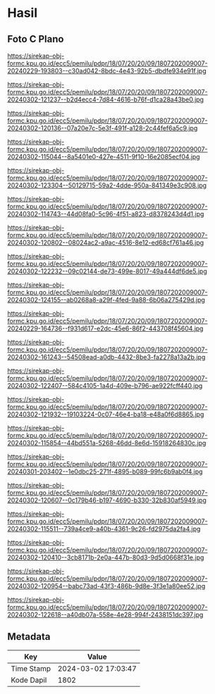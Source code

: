 # Hasil

## Foto C Plano

https://sirekap-obj-formc.kpu.go.id/ecc5/pemilu/pdpr/18/07/20/20/09/1807202009007-20240229-193803--c30ad042-8bdc-4e43-92b5-dbdfe934e91f.jpg

https://sirekap-obj-formc.kpu.go.id/ecc5/pemilu/pdpr/18/07/20/20/09/1807202009007-20240302-121237--b2d4ecc4-7d84-4616-b76f-d1ca28a43be0.jpg

https://sirekap-obj-formc.kpu.go.id/ecc5/pemilu/pdpr/18/07/20/20/09/1807202009007-20240302-120136--07a20e7c-5e3f-491f-a128-2c44fef6a5c9.jpg

https://sirekap-obj-formc.kpu.go.id/ecc5/pemilu/pdpr/18/07/20/20/09/1807202009007-20240302-115044--8a5401e0-427e-4511-9f10-16e2085ecf04.jpg

https://sirekap-obj-formc.kpu.go.id/ecc5/pemilu/pdpr/18/07/20/20/09/1807202009007-20240302-123304--50129715-59a2-4dde-950a-841349e3c908.jpg

https://sirekap-obj-formc.kpu.go.id/ecc5/pemilu/pdpr/18/07/20/20/09/1807202009007-20240302-114743--44d08fa0-5c96-4f51-a823-d8378243d4d1.jpg

https://sirekap-obj-formc.kpu.go.id/ecc5/pemilu/pdpr/18/07/20/20/09/1807202009007-20240302-120802--08024ac2-a9ac-4516-8e12-ed68cf761a46.jpg

https://sirekap-obj-formc.kpu.go.id/ecc5/pemilu/pdpr/18/07/20/20/09/1807202009007-20240302-122232--09c02144-de73-499e-8017-49a444df6de5.jpg

https://sirekap-obj-formc.kpu.go.id/ecc5/pemilu/pdpr/18/07/20/20/09/1807202009007-20240302-124155--ab0268a8-a29f-4fed-9a88-6b06a275429d.jpg

https://sirekap-obj-formc.kpu.go.id/ecc5/pemilu/pdpr/18/07/20/20/09/1807202009007-20240229-164736--f931d617-e2dc-45e6-86f2-443708f45604.jpg

https://sirekap-obj-formc.kpu.go.id/ecc5/pemilu/pdpr/18/07/20/20/09/1807202009007-20240302-161243--54508ead-a0db-4432-8be3-fa2278a13a2b.jpg

https://sirekap-obj-formc.kpu.go.id/ecc5/pemilu/pdpr/18/07/20/20/09/1807202009007-20240302-122407--584c4105-1a4d-409e-b796-ae922fcff440.jpg

https://sirekap-obj-formc.kpu.go.id/ecc5/pemilu/pdpr/18/07/20/20/09/1807202009007-20240302-121932--19103224-0c07-46e4-ba18-e48a0f6d8865.jpg

https://sirekap-obj-formc.kpu.go.id/ecc5/pemilu/pdpr/18/07/20/20/09/1807202009007-20240302-115854--44bd551a-5268-46dd-8e6d-15918264830c.jpg

https://sirekap-obj-formc.kpu.go.id/ecc5/pemilu/pdpr/18/07/20/20/09/1807202009007-20240301-203402--1e0dbc25-271f-4895-b089-99fc6b9ab0f4.jpg

https://sirekap-obj-formc.kpu.go.id/ecc5/pemilu/pdpr/18/07/20/20/09/1807202009007-20240302-120607--0c179b46-b197-4690-b330-32b830af5949.jpg

https://sirekap-obj-formc.kpu.go.id/ecc5/pemilu/pdpr/18/07/20/20/09/1807202009007-20240302-115511--739a4ce9-a40b-4361-9c26-fd2975da2fa4.jpg

https://sirekap-obj-formc.kpu.go.id/ecc5/pemilu/pdpr/18/07/20/20/09/1807202009007-20240302-120410--3cb8171b-2e0a-447b-80d3-9d5d0668f31e.jpg

https://sirekap-obj-formc.kpu.go.id/ecc5/pemilu/pdpr/18/07/20/20/09/1807202009007-20240302-120954--babc73ad-43f3-486b-9d8e-3f3e1a80ee52.jpg

https://sirekap-obj-formc.kpu.go.id/ecc5/pemilu/pdpr/18/07/20/20/09/1807202009007-20240302-122618--a40db07a-558e-4e28-994f-2438151dc397.jpg


## Metadata

| Key        | Value               |
| ---------- | ------------------- |
| Time Stamp | 2024-03-02 17:03:47 |
| Kode Dapil | 1802                |



